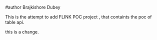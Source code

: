 #author Brajkishore Dubey

This is the attempt to add FLINK POC project , that containts the poc of table api.


this is a change.
